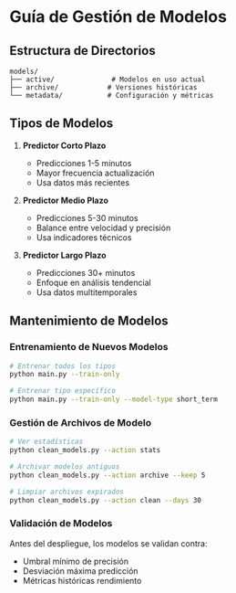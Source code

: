 # Guía de Gestión de Modelos

## Estructura de Directorios
```
models/
├── active/              # Modelos en uso actual
├── archive/            # Versiones históricas
└── metadata/           # Configuración y métricas
```

## Tipos de Modelos
1. **Predictor Corto Plazo**
   - Predicciones 1-5 minutos
   - Mayor frecuencia actualización
   - Usa datos más recientes

2. **Predictor Medio Plazo**
   - Predicciones 5-30 minutos
   - Balance entre velocidad y precisión
   - Usa indicadores técnicos

3. **Predictor Largo Plazo**
   - Predicciones 30+ minutos
   - Enfoque en análisis tendencial
   - Usa datos multitemporales

## Mantenimiento de Modelos

### Entrenamiento de Nuevos Modelos
```bash
# Entrenar todos los tipos
python main.py --train-only

# Entrenar tipo específico
python main.py --train-only --model-type short_term
```

### Gestión de Archivos de Modelo
```bash
# Ver estadísticas
python clean_models.py --action stats

# Archivar modelos antiguos
python clean_models.py --action archive --keep 5

# Limpiar archivos expirados
python clean_models.py --action clean --days 30
```

### Validación de Modelos
Antes del despliegue, los modelos se validan contra:
- Umbral mínimo de precisión
- Desviación máxima predicción
- Métricas históricas rendimiento
